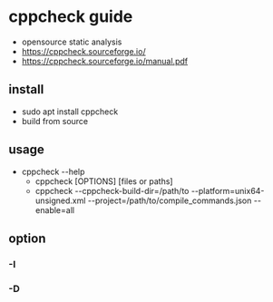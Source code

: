 # cppcheck guide
* opensource static analysis
* https://cppcheck.sourceforge.io/
* https://cppcheck.sourceforge.io/manual.pdf

## install
* sudo apt install cppcheck
* build from source

## usage
* cppcheck --help
    + cppcheck [OPTIONS] [files or paths]
    + cppcheck --cppcheck-build-dir=/path/to --platform=unix64-unsigned.xml --project=/path/to/compile_commands.json --enable=all

## option
### -I
### -D